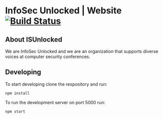 # InfoSec Unlocked | Website [![Build Status](https://travis-ci.org/InfoSec-Unlocked/website.svg?branch=master)](https://travis-ci.org/InfoSec-Unlocked/website)

## About ISUnlocked
We are InfoSec Unlocked and we are an organization that supports diverse voices at computer security conferences.

## Developing 
To start developing clone the respository and run: 

```npm install``` 


To run the development server on port 5000 run:

```npm start```
